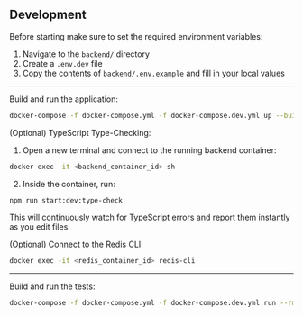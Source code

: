 ## Development

Before starting make sure to set the required environment variables:

1. Navigate to the `backend/` directory
2. Create a `.env.dev` file
3. Copy the contents of `backend/.env.example` and fill in your local values

---

Build and run the application:

```bash
docker-compose -f docker-compose.yml -f docker-compose.dev.yml up --build --watch
```

(Optional) TypeScript Type-Checking:

1. Open a new terminal and connect to the running backend container:

```bash
docker exec -it <backend_container_id> sh
```

2. Inside the container, run:

```bash
npm run start:dev:type-check
```

This will continuously watch for TypeScript errors and report them instantly as you edit files.

(Optional) Connect to the Redis CLI:

```bash
docker exec -it <redis_container_id> redis-cli
```

---

Build and run the tests:

```bash
docker-compose -f docker-compose.yml -f docker-compose.dev.yml run --rm backend npm run test
```
